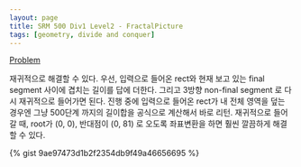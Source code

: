 ```yaml
---
layout: page
title: SRM 500 Div1 Level2 - FractalPicture
tags: [geometry, divide and conquer]
---
```


[Problem](https://community.topcoder.com/stat?c=problem_statement&pm=11344)

<div class="psnote">
재귀적으로 해결할 수 있다.
우선, 입력으로 들어온 rect와 현재 보고 있는 final segment 사이에 겹치는 길이를 답에 더한다.
그리고 3방향 non-final segment 로 다시 재귀적으로 들어가면 된다.
진행 중에 입력으로 들어온 rect가 내 전체 영역을 덮는 경우엔 그냥 500단계 까지의 길이합을 공식으로 계산해서 바로 리턴.
재귀적으로 들어갈 때, root가 (0, 0), 반대점이 (0, 81) 로 오도록 좌표변환을 하면 훨씬 깔끔하게 해결할 수 있다.
</div>

{% gist 9ae97473d1b2f2354db9f49a46656695 %}

